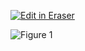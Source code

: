 [![Edit in Eraser](https://firebasestorage.googleapis.com/v0/b/second-petal-295822.appspot.com/o/images%2Fgithub%2FOpen%20in%20Eraser.svg?alt=media&token=968381c8-a7e7-472a-8ed6-4a6626da5501)](https://app.eraser.io/workspace/gs4XeIOJIzrfMDQQSrER)


![Figure 1](https://eraser.imgix.net/workspaces/gs4XeIOJIzrfMDQQSrER/9eSnm9LZcObHG2ODLzAcQZ9eD1m1/---figure---MmqfMrcsmbzdLVhPAwFa7w.svg?ixlib=js-3.7.0 "Figure 1")




<!--- Eraser file: https://app.eraser.io/workspace/gs4XeIOJIzrfMDQQSrER --->